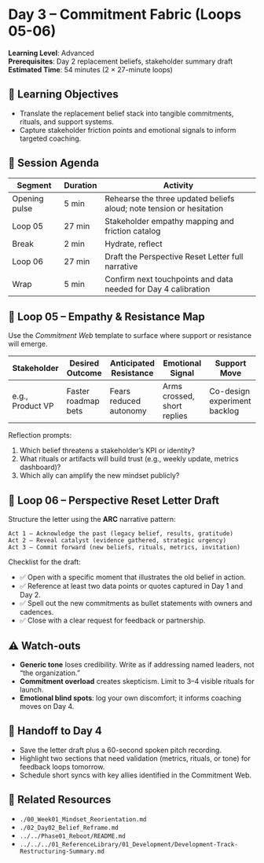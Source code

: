 # Day 3 – Commitment Fabric (Loops 05-06)

**Learning Level**: Advanced  
**Prerequisites**: Day 2 replacement beliefs, stakeholder summary draft  
**Estimated Time**: 54 minutes (2 × 27-minute loops)

## 🎯 Learning Objectives

- Translate the replacement belief stack into tangible commitments, rituals, and support systems.
- Capture stakeholder friction points and emotional signals to inform targeted coaching.

## 🧭 Session Agenda

| Segment | Duration | Activity |
| --- | --- | --- |
| Opening pulse | 5 min | Rehearse the three updated beliefs aloud; note tension or hesitation |
| Loop 05 | 27 min | Stakeholder empathy mapping and friction catalog |
| Break | 2 min | Hydrate, reflect |
| Loop 06 | 27 min | Draft the Perspective Reset Letter full narrative |
| Wrap | 5 min | Confirm next touchpoints and data needed for Day 4 calibration |

## 🧠 Loop 05 – Empathy & Resistance Map

Use the *Commitment Web* template to surface where support or resistance will emerge.

| Stakeholder | Desired Outcome | Anticipated Resistance | Emotional Signal | Support Move |
| --- | --- | --- | --- | --- |
| e.g., Product VP | Faster roadmap bets | Fears reduced autonomy | Arms crossed, short replies | Co-design experiment backlog |

Reflection prompts:

1. Which belief threatens a stakeholder’s KPI or identity?
2. What rituals or artifacts will build trust (e.g., weekly update, metrics dashboard)?
3. Which ally can amplify the new mindset publicly?

## 📝 Loop 06 – Perspective Reset Letter Draft

Structure the letter using the **ARC** narrative pattern:

```text
Act 1 – Acknowledge the past (legacy belief, results, gratitude)
Act 2 – Reveal catalyst (evidence gathered, strategic urgency)
Act 3 – Commit forward (new beliefs, rituals, metrics, invitation)
```

Checklist for the draft:

- ✅ Open with a specific moment that illustrates the old belief in action.
- ✅ Reference at least two data points or quotes captured in Day 1 and Day 2.
- ✅ Spell out the new commitments as bullet statements with owners and cadences.
- ✅ Close with a clear request for feedback or partnership.

## ⚠️ Watch-outs

- **Generic tone** loses credibility. Write as if addressing named leaders, not “the organization.”
- **Commitment overload** creates skepticism. Limit to 3–4 visible rituals for launch.
- **Emotional blind spots**: log your own discomfort; it informs coaching moves on Day 4.

## 🔄 Handoff to Day 4

- Save the letter draft plus a 60-second spoken pitch recording.
- Highlight two sections that need validation (metrics, rituals, or tone) for feedback loops tomorrow.
- Schedule short syncs with key allies identified in the Commitment Web.

## 🔗 Related Resources

- `./00_Week01_Mindset_Reorientation.md`
- `./02_Day02_Belief_Reframe.md`
- `../../Phase01_Reboot/README.md`
- `../../../01_ReferenceLibrary/01_Development/Development-Track-Restructuring-Summary.md`
